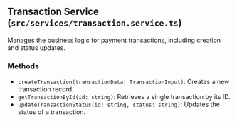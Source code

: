 ## Transaction Service (`src/services/transaction.service.ts`)

Manages the business logic for payment transactions, including creation and status updates.

### Methods

*   `createTransaction(transactionData: TransactionInput)`: Creates a new transaction record.
*   `getTransactionById(id: string)`: Retrieves a single transaction by its ID.
*   `updateTransactionStatus(id: string, status: string)`: Updates the status of a transaction.
